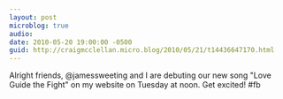 ```yaml
---
layout: post
microblog: true
audio: 
date: 2010-05-20 19:00:00 -0500
guid: http://craigmcclellan.micro.blog/2010/05/21/t14436647170.html
---
```

Alright friends, @jamessweeting and I are debuting our new song "Love Guide the Fight" on my website on Tuesday at noon. Get excited! #fb
